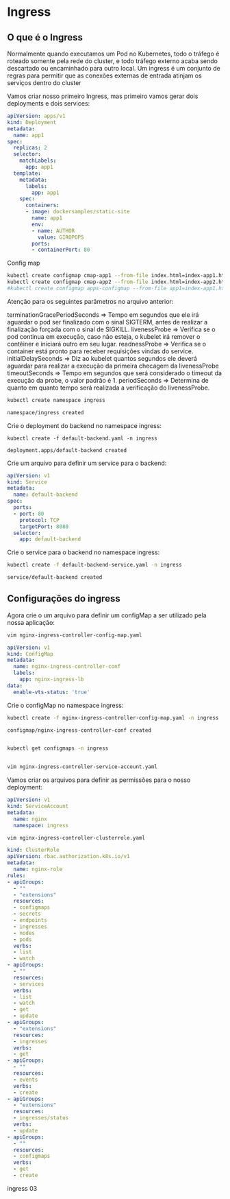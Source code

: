 # Ingress

## O que é o Ingress

Normalmente quando executamos um Pod no Kubernetes, todo o tráfego é roteado somente pela rede do cluster, e todo tráfego externo acaba sendo descartado ou encaminhado para outro local. Um ingress é um conjunto de regras para permitir que as conexões externas de entrada atinjam os serviços dentro do cluster

Vamos criar nosso primeiro Ingress, mas primeiro vamos gerar dois deployments e dois services:
```yaml
apiVersion: apps/v1
kind: Deployment
metadata:
  name: app1
spec:
  replicas: 2
  selector:
    matchLabels:
      app: app1
  template:
    metadata:
      labels:
        app: app1
    spec:
      containers:
      - image: dockersamples/static-site
        name: app1
        env:
        - name: AUTHOR
          value: GIROPOPS
        ports:
        - containerPort: 80

```

Config map
```bash
kubectl create configmap cmap-app1 --from-file index.html=index-app1.html 
kubectl create configmap cmap-app2 --from-file index.html=index-app2.html 
#kubectl create configmap apps-configmap --from-file app1=index-app1.html --from-file app2=index-app2.html
```

Atenção para os seguintes parâmetros no arquivo anterior:

terminationGracePeriodSeconds => Tempo em segundos que ele irá aguardar o pod ser finalizado com o sinal SIGTERM, antes de realizar a finalização forçada com o sinal de SIGKILL.
livenessProbe => Verifica se o pod continua em execução, caso não esteja, o kubelet irá remover o contêiner e iniciará outro em seu lugar.
readnessProbe => Verifica se o container está pronto para receber requisições vindas do service.
initialDelaySeconds => Diz ao kubelet quantos segundos ele deverá aguardar para realizar a execução da primeira checagem da livenessProbe
timeoutSeconds => Tempo em segundos que será considerado o timeout da execução da probe, o valor padrão é 1.
periodSeconds => Determina de quanto em quanto tempo será realizada a verificação do livenessProbe.

```bash
kubectl create namespace ingress

namespace/ingress created

```
Crie o deployment do backend no namespace ingress:
```
kubectl create -f default-backend.yaml -n ingress 

deployment.apps/default-backend created
```

Crie um arquivo para definir um service para o backend:

```yaml
apiVersion: v1
kind: Service
metadata:
  name: default-backend
spec:
  ports:
  - port: 80
    protocol: TCP
    targetPort: 8080
  selector:
    app: default-backend
```


Crie o service para o backend no namespace ingress:
```bash
kubectl create -f default-backend-service.yaml -n ingress 

service/default-backend created
```

## Configurações do ingress

Agora crie o um arquivo para definir um configMap a ser utilizado pela nossa aplicação:
```bash
vim nginx-ingress-controller-config-map.yaml
```

```yaml
apiVersion: v1
kind: ConfigMap
metadata:
  name: nginx-ingress-controller-conf
  labels:
    app: nginx-ingress-lb
data:
  enable-vts-status: 'true'
```
Crie o configMap no namespace ingress:
```bash
kubectl create -f nginx-ingress-controller-config-map.yaml -n ingress

configmap/nginx-ingress-controller-conf created


kubectl get configmaps -n ingress


vim nginx-ingress-controller-service-account.yaml
```

Vamos criar os arquivos para definir as permissões para o nosso deployment:
```yaml
apiVersion: v1
kind: ServiceAccount
metadata:
  name: nginx
  namespace: ingress
```

```bash
vim nginx-ingress-controller-clusterrole.yaml
```

```yaml
kind: ClusterRole
apiVersion: rbac.authorization.k8s.io/v1
metadata:
  name: nginx-role
rules:
- apiGroups:
  - ""
  - "extensions"
  resources:
  - configmaps
  - secrets
  - endpoints
  - ingresses
  - nodes
  - pods
  verbs:
  - list
  - watch
- apiGroups:
  - ""
  resources:
  - services
  verbs:
  - list
  - watch
  - get
  - update
- apiGroups:
  - "extensions"
  resources:
  - ingresses
  verbs:
  - get
- apiGroups:
  - ""
  resources:
  - events
  verbs:
  - create
- apiGroups:
  - "extensions"
  resources:
  - ingresses/status
  verbs:
  - update
- apiGroups:
  - ""
  resources:
  - configmaps
  verbs:
  - get
  - create
```

ingress 03